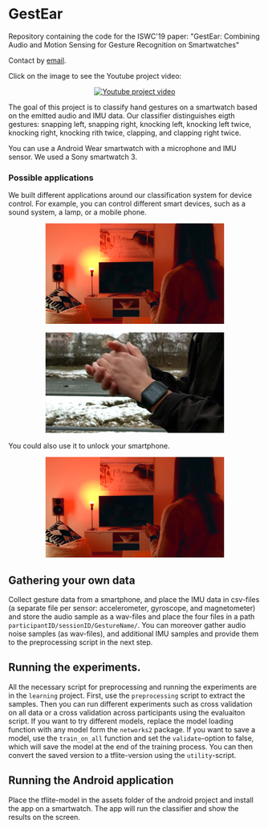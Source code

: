 # GestEar

Repository containing the code for the ISWC'19 paper: "GestEar: Combining Audio and Motion Sensing for Gesture Recognition on Smartwatches"

Contact by [email](mailto:vincent.becker@inf.ethz.ch).

Click on the image to see the Youtube project video:
<p align="center"><a href="http://www.youtube.com/watch?v=cfT4eOho6v4"><img src="http://img.youtube.com/vi/cfT4eOho6v4/0.jpg" title="Youtube project video" alt="Youtube project video"></a></p>

The goal of this project is to classify hand gestures on a smartwatch based on the emitted audio and IMU data. Our classifier distinguishes eigth gestures: snapping left, snapping right, knocking left, knocking left twice, knocking right, knocking rith twice, clapping, and clapping right twice.

You can use a Android Wear smartwatch with a microphone and IMU sensor. We used a Sony smartwatch 3. 

### Possible applications
We built different applications around our classification system for device control. For example, you can control different smart devices, such as a sound system, a lamp, or a mobile phone. 
<p align="center"><img src="images/device_control_16_9.png" alt="Smart devices demo picture" height="200"></p>
<p align="center"><img src="images/mobile_16_9.png" alt="Mobile control demo picture" height="200"></p>
You could also use it to unlock your smartphone. 
<p align="center"><img src="images/device_control_16_9.png" alt="Stylus demo" height="200"></p>

## Gathering your own data
Collect gesture data from a smartphone, and place the IMU data in csv-files (a separate file per sensor: accelerometer, gyroscope, and magnetometer) and store the  audio sample as a wav-files and place the four files in a path `participantID/sessionID/GestureName/`. You can moreover gather audio noise samples (as wav-files), and additional IMU samples and provide them to the preprocessing script in the next step. 
  
## Running the experiments.
All the necessary script for preprocessing and running the experiments are in the `learning` project. 
First, use the `preprocessing` script to extract the samples. Then you can run different experiments such as cross validation on all data or a cross validation across participants using the evaluaiton script. If you want to try different models, replace the model loading function with any model form the `networks2` package. If you want to save a model, use the `train_on_all` function and set the `validate`-option to false, which will save the model at the end of the training process. You can then convert the saved version to a tflite-version using the `utility`-script.  

## Running the Android application
Place the tflite-model in the assets folder of the android project and install the app on a smartwatch. The app will run the classifier and show the results on the screen. 
